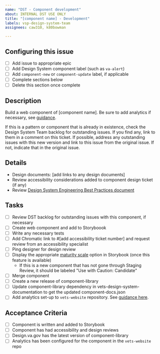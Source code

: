 ```yaml
---
name: "DST - Component development"
about: INTERNAL DST USE ONLY
title: "[component name] - Development"
labels: vsp-design-system-team
assignees: caw310, k80bowman

---
```


## Configuring this issue
- [ ] Add issue to appropriate epic
- [ ] Add Design System component label (such as `va-alert`)
- [ ] Add `component-new` or `component-update` label, if applicable
- [ ] Complete sections below
- [ ] Delete this section once complete

## Description
Build a web component of [component name]. Be sure to add analytics if necessary, see [guidance](https://vfs.atlassian.net/wiki/spaces/DST/pages/2079817745/Component+development+process#Analytics%5BinlineExtension%5D).

If this is a pattern or component that is already in existence, check the Design System Team backlog for outstanding issues. If you find any, link to them in a comment on this ticket. If possible, address any outstanding issues with this new version and link to this issue from the original issue. If not, indicate that in the original issue.

## Details
- Design documents: [add links to any design documents]
- Review accessibility considerations added to component design ticket (if any)
- Review [Design System Engineering Best Practices document](https://vfs.atlassian.net/wiki/spaces/DST/pages/2176516116/Design+System+Engineering+Best+Practices)

## Tasks
- [ ] Review DST backlog for outstanding issues with this component, if necessary
- [ ] Create web component and add to Storyboook
- [ ] Write any necessary tests
- [ ] Add Chromatic link to #[add accessibility ticket number] and request review from an accessibility specialist
- [ ] Ping designer for design review
- [ ] Display the appropriate [maturity scale](https://design.va.gov/about/maturity-scale) option in Storybook (once this feature is available)
    - If this is a new component that has not gone through Staging Review, it should be labeled "Use with Caution: Candidate"
- [ ] Merge component
- [ ] Create a new release of component-library
- [ ] Update component-library dependency in vets-design-system-documentation to get the updated component-docs.json
- [ ] Add analytics set-up to `vets-website` repository. See [guidance here](https://vfs.atlassian.net/wiki/spaces/DST/pages/2079817745/Component+development+process#Analytics%5BinlineExtension%5D).

## Acceptance Criteria
- [ ] Component is written and added to Storybook
- [ ] Component has had accessibility and design reviews
- [ ] Design.va.gov has the latest version of component-library
- [ ] Analytics has been configured for the component in the `vets-website` repo